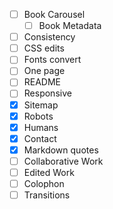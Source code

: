 - [ ] Book Carousel
  - [ ] Book Metadata
- [ ] Consistency
- [ ] CSS edits
- [ ] Fonts convert
- [ ] One page
- [ ] README
- [ ] Responsive
- [x] Sitemap
- [x] Robots
- [x] Humans
- [x] Contact
- [x] Markdown quotes
- [ ] Collaborative Work
- [ ] Edited Work
- [ ] Colophon
- [ ] Transitions
